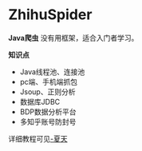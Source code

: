 # ZhihuSpider
**Java爬虫**
没有用框架，适合入门者学习。

**知识点**
- Java线程池、连接池
- pc端、手机端抓包
- Jsoup、正则分析
- 数据库JDBC
- BDP数据分析平台
- 多知乎账号防封号

详细教程可见[-夏天](http://caoxuhua.com)

